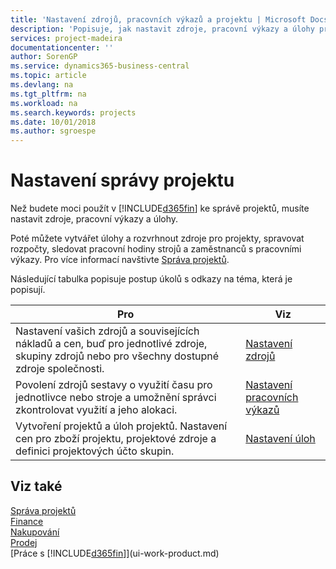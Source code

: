```yaml
---
title: 'Nastavení zdrojů, pracovních výkazů a projektu | Microsoft Docs'
description: 'Popisuje, jak nastavit zdroje, pracovní výkazy a úlohy pro správu projektu.'
services: project-madeira
documentationcenter: ''
author: SorenGP
ms.service: dynamics365-business-central
ms.topic: article
ms.devlang: na
ms.tgt_pltfrm: na
ms.workload: na
ms.search.keywords: projects
ms.date: 10/01/2018
ms.author: sgroespe
---
```

# <a name="setting-up-project-management"></a>Nastavení správy projektu
Než budete moci použít v [!INCLUDE[d365fin](includes/d365fin_md.md)] ke správě projektů, musíte nastavit zdroje, pracovní výkazy a úlohy.

Poté můžete vytvářet úlohy a rozvrhnout zdroje pro projekty, spravovat rozpočty, sledovat pracovní hodiny strojů a zaměstnanců s pracovními výkazy. Pro více informací navštivte [Správa projektů](projects-manage-projects.md).  

Následující tabulka popisuje postup úkolů s odkazy na téma, která je popisují.

| Pro | Viz |
| --- | --- |
| Nastavení vašich zdrojů a souvisejících nákladů a cen, buď pro jednotlivé zdroje, skupiny zdrojů nebo pro všechny dostupné zdroje společnosti. |[Nastavení zdrojů](projects-how-setup-resources.md) |
| Povolení zdrojů sestavy o využití času pro jednotlivce nebo stroje a umožnění správci zkontrolovat využití a jeho alokaci. |[Nastavení pracovních výkazů](projects-how-setup-time-sheets.md) |
| Vytvoření projektů a úloh projektů. Nastavení cen pro zboží projektu, projektové zdroje a definici projektových účto skupin. |[Nastavení úloh](projects-how-setup-jobs.md) |

## <a name="see-also"></a>Viz také
[Správa projektů](projects-manage-projects.md)  
[Finance](finance.md)  
[Nakupování](purchasing-manage-purchasing.md)         
[Prodej](sales-manage-sales.md)     
[Práce s [!INCLUDE[d365fin](includes/d365fin_md.md)]](ui-work-product.md)  
